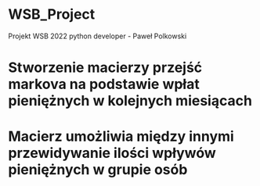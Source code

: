 # WSB_Project
Projekt WSB 2022 python developer - Paweł Polkowski

# Stworzenie macierzy przejść markova na podstawie wpłat pieniężnych w kolejnych miesiącach
# Macierz umożliwia między innymi przewidywanie ilości wpływów pieniężnych w grupie osób 
